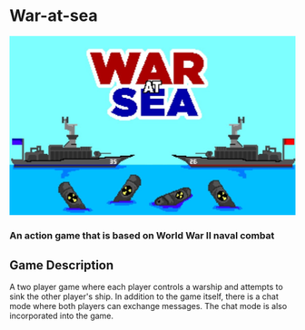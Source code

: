 # War-at-sea
![coverimg](https://github.com/DanielEskandar/War-at-sea/blob/master/Images/TitleScreen.jpg)
### An action game that is based on World War II naval combat
## Game Description
A two player game where each player controls a warship and attempts to sink the other player's ship.
In addition to the game itself, there is a chat mode where both players can exchange messages.
The chat mode is also incorporated into the game.
